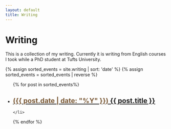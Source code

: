 ```yaml
---
layout: default
title: Writing
---
```


<h1>Writing</h1>

This is a collection of my writing. Currently it is writing from English courses I took while a PhD student at Tufts University.

{% assign sorted_events = site.writing | sort: 'date' %}
{% assign sorted_events = sorted_events | reverse %}
<div class="blog">
<ul class="spaced-list">
  {% for post in sorted_events%}
    <li>
      <h2><a href="{{ post.url }}"><span style="color: #785734">({{ post.date | date: "%Y" }})</span> {{ post.title }}</a></h2>

    </li>
  {% endfor %}
</ul>
</div>
